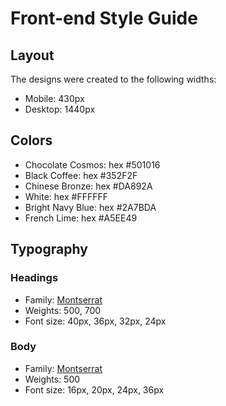 # Front-end Style Guide

## Layout

The designs were created to the following widths:

- Mobile: 430px
- Desktop: 1440px

## Colors

- Chocolate Cosmos: hex #501016
- Black Coffee: hex #352F2F
- Chinese Bronze: hex #DA892A
- White: hex #FFFFFF
- Bright Navy Blue: hex #2A7BDA
- French Lime: hex #A5EE49

## Typography

### Headings

- Family: [Montserrat](https://fonts.google.com/specimen/Montserrat)
- Weights: 500, 700
- Font size: 40px, 36px, 32px, 24px

### Body

- Family: [Montserrat](https://fonts.google.com/specimen/Montserrat)
- Weights: 500
- Font size: 16px, 20px, 24px, 36px
